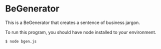 # BeGenerator
This is a BeGenerator that creates a sentence of business jargon.

To run this program, you should have node installed to your environment.
```
$ node bgen.js
```